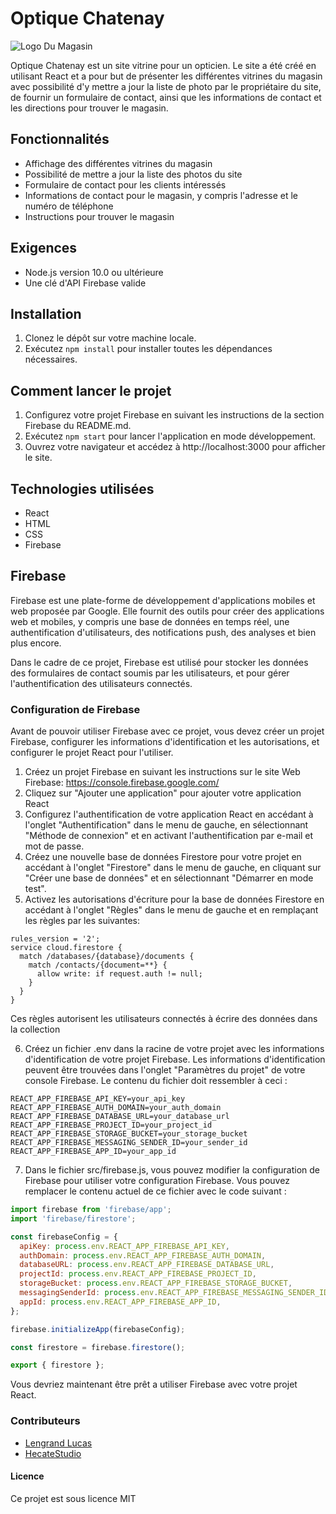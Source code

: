 # Optique Chatenay

![Logo Du Magasin](https://firebasestorage.googleapis.com/v0/b/optiquechatenay-44520.appspot.com/o/logo%2Flogoalt.png?alt=media&token=922f1f96-e8f9-480d-b5c3-1b7e141485ce)

Optique Chatenay est un site vitrine pour un opticien. Le site a été créé en utilisant React et a pour but de présenter les différentes vitrines du magasin avec possibilité d'y mettre a jour la liste de photo par le propriétaire du site, de fournir un formulaire de contact, ainsi que les informations de contact et les directions pour trouver le magasin.

## Fonctionnalités

- Affichage des différentes vitrines du magasin
- Possibilité de mettre a jour la liste des photos du site
- Formulaire de contact pour les clients intéressés
- Informations de contact pour le magasin, y compris l'adresse et le numéro de téléphone
- Instructions pour trouver le magasin

## Exigences

- Node.js version 10.0 ou ultérieure
- Une clé d'API Firebase valide

## Installation

1. Clonez le dépôt sur votre machine locale.
2. Exécutez `npm install` pour installer toutes les dépendances nécessaires.

## Comment lancer le projet

1. Configurez votre projet Firebase en suivant les instructions de la section Firebase du README.md.
2. Exécutez `npm start` pour lancer l'application en mode développement.
3. Ouvrez votre navigateur et accédez à http://localhost:3000 pour afficher le site.

## Technologies utilisées

- React
- HTML
- CSS
- Firebase


## Firebase

Firebase est une plate-forme de développement d'applications mobiles et web proposée par Google. Elle fournit des outils pour créer des applications web et mobiles, y compris une base de données en temps réel, une authentification d'utilisateurs, des notifications push, des analyses et bien plus encore. 

Dans le cadre de ce projet, Firebase est utilisé pour stocker les données des formulaires de contact soumis par les utilisateurs, et pour gérer l'authentification des utilisateurs connectés.

### Configuration de Firebase

Avant de pouvoir utiliser Firebase avec ce projet, vous devez créer un projet Firebase, configurer les informations d'identification et les autorisations, et configurer le projet React pour l'utiliser.

1. Créez un projet Firebase en suivant les instructions sur le site Web Firebase: https://console.firebase.google.com/
2. Cliquez sur "Ajouter une application" pour ajouter votre application React
3. Configurez l'authentification de votre application React en accédant à l'onglet "Authentification" dans le menu de gauche, en sélectionnant "Méthode de connexion" et en activant l'authentification par e-mail et mot de passe.
4. Créez une nouvelle base de données Firestore pour votre projet en accédant à l'onglet "Firestore" dans le menu de gauche, en cliquant sur "Créer une base de données" et en sélectionnant "Démarrer en mode test".
5. Activez les autorisations d'écriture pour la base de données Firestore en accédant à l'onglet "Règles" dans le menu de gauche et en remplaçant les règles par les suivantes:
``` Firebase
rules_version = '2';
service cloud.firestore {
  match /databases/{database}/documents {
    match /contacts/{document=**} {
      allow write: if request.auth != null;
    }
  }
}
```
Ces règles autorisent les utilisateurs connectés à écrire des données dans la collection

6. Créez un fichier .env dans la racine de votre projet avec les informations d'identification de votre projet Firebase. Les informations d'identification peuvent être trouvées dans l'onglet "Paramètres du projet" de votre console Firebase. Le contenu du fichier doit ressembler à ceci :
```env
REACT_APP_FIREBASE_API_KEY=your_api_key
REACT_APP_FIREBASE_AUTH_DOMAIN=your_auth_domain
REACT_APP_FIREBASE_DATABASE_URL=your_database_url
REACT_APP_FIREBASE_PROJECT_ID=your_project_id
REACT_APP_FIREBASE_STORAGE_BUCKET=your_storage_bucket
REACT_APP_FIREBASE_MESSAGING_SENDER_ID=your_sender_id
REACT_APP_FIREBASE_APP_ID=your_app_id
```
7. Dans le fichier src/firebase.js, vous pouvez modifier la configuration de Firebase pour utiliser votre configuration Firebase. Vous pouvez remplacer le contenu actuel de ce fichier avec le code suivant :
```React.js
import firebase from 'firebase/app';
import 'firebase/firestore';

const firebaseConfig = {
  apiKey: process.env.REACT_APP_FIREBASE_API_KEY,
  authDomain: process.env.REACT_APP_FIREBASE_AUTH_DOMAIN,
  databaseURL: process.env.REACT_APP_FIREBASE_DATABASE_URL,
  projectId: process.env.REACT_APP_FIREBASE_PROJECT_ID,
  storageBucket: process.env.REACT_APP_FIREBASE_STORAGE_BUCKET,
  messagingSenderId: process.env.REACT_APP_FIREBASE_MESSAGING_SENDER_ID,
  appId: process.env.REACT_APP_FIREBASE_APP_ID,
};

firebase.initializeApp(firebaseConfig);

const firestore = firebase.firestore();

export { firestore };
```
Vous devriez maintenant être prêt a utiliser Firebase avec votre projet React.

### Contributeurs
- [Lengrand Lucas](https://github.com/Melliaganz)
- [HecateStudio](https://www.malt.fr/profile/valentinebarbier1?q=Valentine+barbier&searchid=645890a1d8ae5555590602a7)

#### Licence
Ce projet est sous licence MIT

